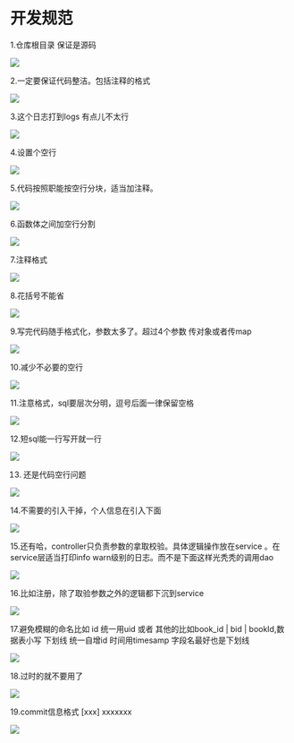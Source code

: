 # 开发规范

1.仓库根目录 保证是源码

![](./img/1.png)



2.一定要保证代码整洁。包括注释的格式

![](./img/2.png)

3.这个日志打到logs 有点儿不太行 

![](./img/3.jpg)

4.设置个空行

![](./img/4.png)

5.代码按照职能按空行分块，适当加注释。

![](./img/5.png)

6.函数体之间加空行分割

![](./img/6.png)

7.注释格式

![](./img/7.png)

8.花括号不能省

![](./img/8.png)

9.写完代码随手格式化，参数太多了。超过4个参数 传对象或者传map

![](./img/9.png)

10.减少不必要的空行 

![](./img/10.png)

11.注意格式，sql要层次分明，逗号后面一律保留空格

![](./img/11.png)

12.短sql能一行写开就一行

![](./img/12.jpg)

13. 还是代码空行问题 

![](./img/13.png)

14.不需要的引入干掉，个人信息在引入下面

![](./img/14.png)

15.还有哈，controller只负责参数的拿取校验。具体逻辑操作放在service 。在service层适当打印info warn级别的日志。而不是下面这样光秃秃的调用dao

![](./img/15.png)

16.比如注册，除了取验参数之外的逻辑都下沉到service 

![](./img/16.jpg)

17.避免模糊的命名比如 id  统一用uid 或者 其他的比如book_id | bid | bookId,数据表小写 下划线 统一自增id 时间用timesamp 字段名最好也是下划线

![](./img/17.png)

18.过时的就不要用了

![](./img/18.jpg)

19.commit信息格式 [xxx] xxxxxxx

![](./img/19.png)